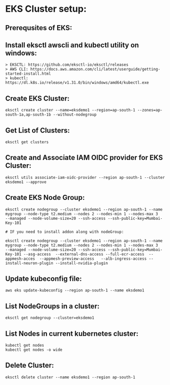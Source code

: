 # EKS Cluster setup:

## Prerequsites of EKS:

## Install eksctl awscli and kubectl utility on windows: 
		
	> EKSCTL: https://github.com/eksctl-io/eksctl/releases 
	> AWS CLI: https://docs.aws.amazon.com/cli/latest/userguide/getting-started-install.html
	> kubectl: https://dl.k8s.io/release/v1.31.0/bin/windows/amd64/kubectl.exe 
		
## Create EKS Cluster:
		
	eksctl create cluster --name=eksdemo1 --region=ap-south-1 --zones=ap-south-1a,ap-south-1b --without-nodegroup 

## Get List of Clusters:

	eksctl get clusters
		
		
## Create and Associate IAM OIDC provider for EKS Cluster:

	eksctl utils associate-iam-oidc-provider --region ap-south-1 --cluster eksdemo1 --approve		

## Create EKS Node Group:
		
	eksctl create nodegroup --cluster eksdemo1 --region ap-south-1 --name mygroup --node-type t2.medium --nodes 2 --nodes-min 1 --nodes-max 3   --managed --node-volume-size=20 --ssh-access --ssh-public-key=Mumbai-Key-101 
		
	# IF you need to install addon along with nodeGroup:
	
	eksctl create nodegroup --cluster eksdemo1 --region ap-south-1 --name mygroup --node-type t2.medium --nodes 2 --nodes-min 1 --nodes-max 3   --managed --node-volume-size=20 --ssh-access --ssh-public-key=Mumbai-Key-101 --asg-access  --external-dns-access --full-ecr-access  --appmesh-acces  --appmesh-preview-access   --alb-ingress-access --install-neuron-plugin --install-nvidia-plugin

## Update kubeconfig file:

	aws eks update-kubeconfig --region ap-south-1 --name eksdemo1
		
## List NodeGroups in a cluster:

	eksctl get nodegroup --cluster=eksdemo1

## List Nodes in current kubernetes cluster:

	kubectl get nodes 
	kubectl get nodes -o wide
		

## Delete Cluster:

	eksctl delete cluster --name eksdemo1 --region ap-south-1	